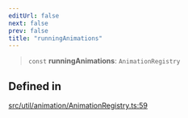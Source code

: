```yaml
---
editUrl: false
next: false
prev: false
title: "runningAnimations"
---
```


> `const` **runningAnimations**: `AnimationRegistry`

## Defined in

[src/util/animation/AnimationRegistry.ts:59](https://github.com/fabricjs/fabric.js/blob/5c1240d8b4662e45868dd33f385f941de21c8e9c/src/util/animation/AnimationRegistry.ts#L59)
